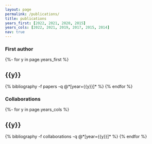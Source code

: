 ```yaml
---
layout: page
permalink: /publications/
title: publications
years_first: [2022, 2021, 2020, 2015]
years_cols: [2022, 2021, 2019, 2017, 2015, 2014]
nav: true
---
```

<!-- _pages/publications.md -->
<div class="publications">

<h3> First author </h3>

{%- for y in page.years_first %}
  <h2 class="year">{{y}}</h2>
  {% bibliography -f papers -q @*[year={{y}}]* %}
{% endfor %}

<h3> Collaborations </h3>

{%- for y in page.years_cols %}
  <h2 class="year">{{y}}</h2>
  {% bibliography -f collaborations -q @*[year={{y}}]* %}
{% endfor %}

</div>
